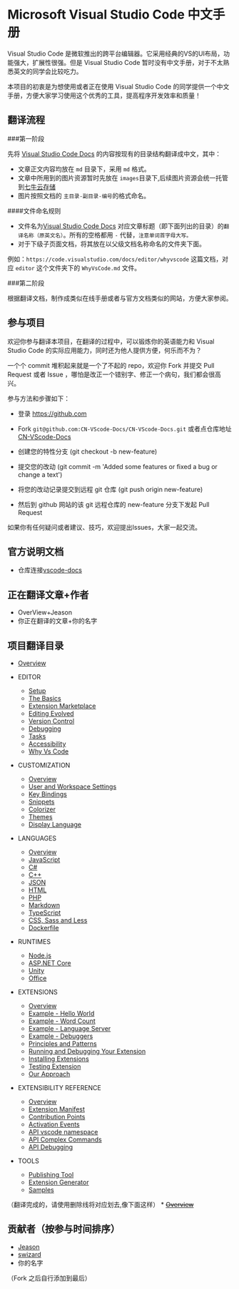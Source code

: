 Microsoft Visual Studio Code 中文手册
===============

 Visual Studio Code 是微软推出的跨平台编辑器。它采用经典的VS的UI布局，功能强大，扩展性很强。但是  Visual Studio Code 暂时没有中文手册，对于不太熟悉英文的同学会比较吃力。

本项目的初衷是为想使用或者正在使用 Visual Studio Code 的同学提供一个中文手册，方便大家学习使用这个优秀的工具，提高程序开发效率和质量！


## 翻译流程

###第一阶段

先将 [Visual Studio Code Docs](https://code.visualstudio.com/docs) 的内容按现有的目录结构翻译成中文，其中：

- 文章正文内容均放在 `md` 目录下，采用 `md` 格式。
- 文章中所用到的图片资源暂时先放在 `images`目录下,后续图片资源会统一托管到[七牛云存储](http://www.qiniu.com/)
- 图片按照文档的 `主目录-副目录-编号`的格式命名。

####文件命名规则

- 文件名为[Visual Studio Code Docs](https://code.visualstudio.com/docs) 对应文章标题（即下面列出的目录）的`翻译名称（原英文名）`。所有的空格都用 `-` 代替，`注意单词首字母大写。`
- 对于下级子页面文档，将其放在以父级文档名称命名的文件夹下面。

例如：`https://code.visualstudio.com/docs/editor/whyvscode` 这篇文档，对应 `editor` 这个文件夹下的 `WhyVsCode.md` 文件。

###第二阶段

根据翻译文档，制作成类似在线手册或者与官方文档类似的网站，方便大家参阅。

## 参与项目

欢迎你参与翻译本项目，在翻译的过程中，可以锻炼你的英语能力和 Visual Studio Code 的实际应用能力，同时还为他人提供方便，何乐而不为？

一个个 commit 堆积起来就是一个了不起的 repo，欢迎你 Fork 并提交 Pull Request 或者 Issue ，哪怕是改正一个错别字、修正一个病句，我们都会很高兴。

参与方法和步骤如下：

* 登录 https://github.com

* Fork `git@github.com:CN-VScode-Docs/CN-VScode-Docs.git` 或者点仓库地址[CN-VScode-Docs](https://github.com/jeasonstudio/CN-VScode-Docs.git)

* 创建您的特性分支 (git checkout -b new-feature)

* 提交您的改动 (git commit -m 'Added some features or fixed a bug or change a text')

* 将您的改动记录提交到远程 git 仓库 (git push origin new-feature)

* 然后到 github 网站的该 git 远程仓库的 new-feature 分支下发起 Pull Request

如果你有任何疑问或者建议、技巧，欢迎提出Issues，大家一起交流。

## 官方说明文档

* 仓库连接[vscode-docs](https://github.com/Microsoft/vscode-docs.git)

## 正在翻译文章+作者

* OverView+Jeason
* 你正在翻译的文章+你的名字

## 项目翻译目录

* [Overview](https://code.visualstudio.com/docs)

* EDITOR
	* [Setup](https://code.visualstudio.com/docs/editor/setup)
	* [The Basics](https://code.visualstudio.com/docs/editor/codebasics)
	* [Extension Marketplace](https://code.visualstudio.com/docs/editor/extension-gallery)
	* [Editing Evolved](https://code.visualstudio.com/docs/editor/editingevolved)
	* [Version Control](https://code.visualstudio.com/docs/editor/versioncontrol)
	* [Debugging](https://code.visualstudio.com/docs/editor/debugging)
	* [Tasks](https://code.visualstudio.com/docs/editor/tasks)
	* [Accessibility](https://code.visualstudio.com/docs/editor/accessibility)
	* [Why Vs Code](https://code.visualstudio.com/docs/editor/whyvscode)
	
* CUSTOMIZATION
	* [Overview](https://code.visualstudio.com/docs/customization/overview)
	* [User and Workspace Settings](https://code.visualstudio.com/docs/customization/userandworkspace)
	* [Key Bindings](https://code.visualstudio.com/docs/customization/keybindings)
	* [Snippets](https://code.visualstudio.com/docs/customization/userdefinedsnippets)
	* [Colorizer](https://code.visualstudio.com/docs/customization/colorizer)
	* [Themes](https://code.visualstudio.com/docs/customization/themes)
	* [Display Language](https://code.visualstudio.com/docs/customization/locales)
	
* LANGUAGES
	* [Overview](https://code.visualstudio.com/docs/languages/overview)
	* [JavaScript](https://code.visualstudio.com/docs/languages/javascript)
	* [C#](https://code.visualstudio.com/docs/languages/csharp)
	* [C++](https://code.visualstudio.com/docs/languages/cpp)
	* [JSON](https://code.visualstudio.com/docs/languages/json)
	* [HTML](https://code.visualstudio.com/docs/languages/html)
	* [PHP](https://code.visualstudio.com/docs/languages/php)
	* [Markdown](https://code.visualstudio.com/docs/languages/markdown)
	* [TypeScript](https://code.visualstudio.com/docs/languages/typescript)
	* [CSS, Sass and Less](https://code.visualstudio.com/docs/languages/css)
	* [Dockerfile](https://code.visualstudio.com/docs/languages/dockerfile)

* RUNTIMES
	* [Node.js](https://code.visualstudio.com/docs/runtimes/nodejs)
	* [ASP.NET Core](https://code.visualstudio.com/docs/runtimes/ASPnet5)
	* [Unity](https://code.visualstudio.com/docs/runtimes/unity)
	* [Office](https://code.visualstudio.com/docs/runtimes/office)

* EXTENSIONS
	* [Overview](https://code.visualstudio.com/docs/extensions/overview)
	* [Example - Hello World](https://code.visualstudio.com/docs/extensions/example-hello-world)
	* [Example - Word Count](https://code.visualstudio.com/docs/extensions/example-word-count)
	* [Example - Language Server](https://code.visualstudio.com/docs/extensions/example-language-server)
	* [Example - Debuggers](https://code.visualstudio.com/docs/extensions/example-debuggers)
	* [Principles and Patterns](https://code.visualstudio.com/docs/extensions/patterns-and-principles)
	* [Running and Debugging Your Extension](https://code.visualstudio.com/docs/extensions/debugging-extensions)
	* [Installing Extensions](https://code.visualstudio.com/docs/extensions/install-extension)
	* [Testing Extension](https://code.visualstudio.com/docs/extensions/testing-extensions)
	* [Our Approach](https://code.visualstudio.com/docs/extensions/our-approach)

* EXTENSIBILITY REFERENCE
	* [Overview](https://code.visualstudio.com/docs/extensionAPI/overview)
	* [Extension Manifest](https://code.visualstudio.com/docs/extensionAPI/extension-manifest)
	* [Contribution Points](https://code.visualstudio.com/docs/extensionAPI/extension-points)
	* [Activation Events](https://code.visualstudio.com/docs/extensionAPI/activation-events)
	* [API vscode namespace](https://code.visualstudio.com/docs/extensionAPI/vscode-api)
	* [API Complex Commands](https://code.visualstudio.com/docs/extensionAPI/vscode-api-commands)
	* [API Debugging](https://code.visualstudio.com/docs/extensionAPI/api-debugging)

* TOOLS
	* [Publishing Tool](https://code.visualstudio.com/docs/tools/vscecli)
	* [Extension Generator](https://code.visualstudio.com/docs/tools/yocode)
	* [Samples](https://code.visualstudio.com/docs/tools/samples)

（翻译完成的，请使用删除线将对应划去,像下面这样）
	* ~~[Overview](https://code.visualstudio.com/docs)~~

## 贡献者（按参与时间排序）

- [Jeason](http://jeasonstudio.github.io/)
- [swizard](http://swizardlv.github.io/)
- 你的名字

（Fork 之后自行添加到最后）
